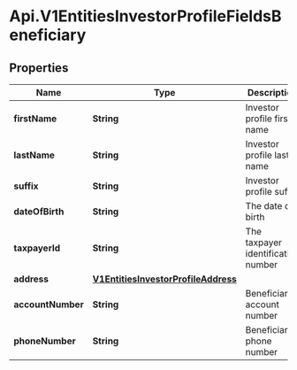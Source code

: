 # Api.V1EntitiesInvestorProfileFieldsBeneficiary

## Properties

Name | Type | Description | Notes
------------ | ------------- | ------------- | -------------
**firstName** | **String** | Investor profile first name | [optional] 
**lastName** | **String** | Investor profile last name | [optional] 
**suffix** | **String** | Investor profile suffix | [optional] 
**dateOfBirth** | **String** | The date of birth | [optional] 
**taxpayerId** | **String** | The taxpayer identification number | [optional] 
**address** | [**V1EntitiesInvestorProfileAddress**](V1EntitiesInvestorProfileAddress.md) |  | [optional] 
**accountNumber** | **String** | Beneficiary account number | [optional] 
**phoneNumber** | **String** | Beneficiary phone number | [optional] 


